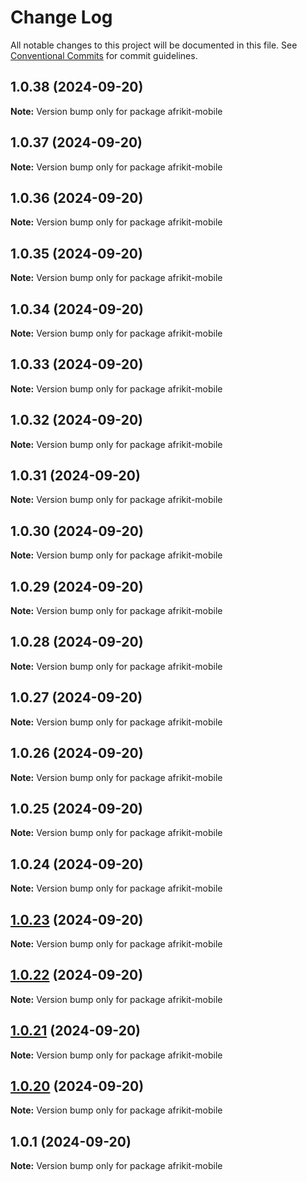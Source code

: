 # Change Log

All notable changes to this project will be documented in this file.
See [Conventional Commits](https://conventionalcommits.org) for commit guidelines.

## 1.0.38 (2024-09-20)

**Note:** Version bump only for package afrikit-mobile

## 1.0.37 (2024-09-20)

**Note:** Version bump only for package afrikit-mobile

## 1.0.36 (2024-09-20)

**Note:** Version bump only for package afrikit-mobile

## 1.0.35 (2024-09-20)

**Note:** Version bump only for package afrikit-mobile

## 1.0.34 (2024-09-20)

**Note:** Version bump only for package afrikit-mobile

## 1.0.33 (2024-09-20)

**Note:** Version bump only for package afrikit-mobile

## 1.0.32 (2024-09-20)

**Note:** Version bump only for package afrikit-mobile

## 1.0.31 (2024-09-20)

**Note:** Version bump only for package afrikit-mobile

## 1.0.30 (2024-09-20)

**Note:** Version bump only for package afrikit-mobile

## 1.0.29 (2024-09-20)

**Note:** Version bump only for package afrikit-mobile

## 1.0.28 (2024-09-20)

**Note:** Version bump only for package afrikit-mobile

## 1.0.27 (2024-09-20)

**Note:** Version bump only for package afrikit-mobile

## 1.0.26 (2024-09-20)

**Note:** Version bump only for package afrikit-mobile

## 1.0.25 (2024-09-20)

**Note:** Version bump only for package afrikit-mobile

## 1.0.24 (2024-09-20)

**Note:** Version bump only for package afrikit-mobile

## [1.0.23](https://github.com/AfrinvestOptimus/afrikit/compare/afrikit-mobile@1.0.22...afrikit-mobile@1.0.23) (2024-09-20)

**Note:** Version bump only for package afrikit-mobile

## [1.0.22](https://github.com/AfrinvestOptimus/afrikit/compare/afrikit-mobile@1.0.21...afrikit-mobile@1.0.22) (2024-09-20)

**Note:** Version bump only for package afrikit-mobile

## [1.0.21](https://github.com/AfrinvestOptimus/afrikit/compare/afrikit-mobile@1.0.20...afrikit-mobile@1.0.21) (2024-09-20)

**Note:** Version bump only for package afrikit-mobile

## [1.0.20](https://github.com/AfrinvestOptimus/afrikit/compare/afrikit-mobile@1.0.1...afrikit-mobile@1.0.20) (2024-09-20)

**Note:** Version bump only for package afrikit-mobile

## 1.0.1 (2024-09-20)

**Note:** Version bump only for package afrikit-mobile
